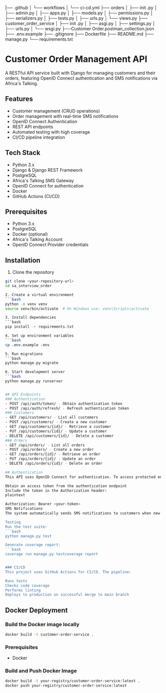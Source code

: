  |── .github
│   └── workflows
│       └── ci-cd.yml
├── orders
│   ├── init .py
│   ├── admin.py
│   ├── apps.py
│   ├── models.py
│   ├── permissions.py
│   ├── serializers.py
│   ├── tests.py
│   ├── urls.py
│   └── views.py
├── customer_order_service
│   ├── init .py
│   ├── asgi.py
│   ├── settings.py
│   ├── urls.py
│   └── wsgi.py
├──Customer Order.postman_collection.json
├── .env.example
├── .gitignore
├── Dockerfile
├── README.md
├── manage.py
└── requirements.txt

# Customer Order Management API

A RESTful API service built with Django for managing customers and their orders, featuring OpenID Connect authentication and SMS notifications via Africa's Talking.

## Features

- Customer management (CRUD operations)
- Order management with real-time SMS notifications
- OpenID Connect Authentication
- REST API endpoints
- Automated testing with high coverage
- CI/CD pipeline integration

## Tech Stack

- Python 3.x
- Django & Django REST Framework
- PostgreSQL
- Africa's Talking SMS Gateway
- OpenID Connect for authentication
- Docker
- GitHub Actions (CI/CD)

## Prerequisites

- Python 3.x
- PostgreSQL
- Docker (optional)
- Africa's Talking Account
- OpenID Connect Provider credentials

## Installation

1. Clone the repository
```bash
git clone <your-repository-url>
cd sa_interview_order

2. Create a virtual environment
```bash
python -m venv venv
source venv/bin/activate  # On Windows use: venv\Scripts\activate

3. Install dependencies
```bash
pip install -r requirements.txt

4. Set up environment variables
```bash
cp .env.example .env

5. Run migrations
```bash
python manage.py migrate

6. Start development server
```bash
python manage.py runserver


## API Endpoints
### Authentication
- POST /api/auth/token/ - Obtain authentication token
- POST /api/auth/refresh/ - Refresh authentication token
### Customers
- GET /api/customers/ - List all customers
- POST /api/customers/ - Create a new customer
- GET /api/customers/{id}/ - Retrieve a customer
- PUT /api/customers/{id}/ - Update a customer
- DELETE /api/customers/{id}/ - Delete a customer
### Orders
- GET /api/orders/ - List all orders
- POST /api/orders/ - Create a new order
- GET /api/orders/{id}/ - Retrieve an order
- PUT /api/orders/{id}/ - Update an order
- DELETE /api/orders/{id}/ - Delete an order

## Authentication
This API uses OpenID Connect for authentication. To access protected endpoints:

Obtain an access token from the authentication endpoint
Include the token in the Authorization header:
plaintext

Authorization: Bearer <your-token>
SMS Notifications
The system automatically sends SMS notifications to customers when new orders are created using Africa's Talking SMS gateway.

Testing
Run the test suite:
```bash
python manage.py test

Generate coverage report:
```bash
coverage run manage.py testcoverage report


### CI/CD
This project uses GitHub Actions for CI/CD. The pipeline:

Runs tests
Checks code coverage
Performs linting
Deploys to production on successful merge to main branch
```
## Docker Deployment

### Build the Docker image locally
```bash
docker build -t customer-order-service .
```

### Prerequisites
- Docker

### Build and Push Docker Image
```bash
docker build -t your-registry/customer-order-service:latest .
docker push your-registry/customer-order-service:latest